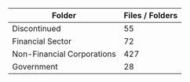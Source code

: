 | Folder                     |   Files / Folders |
|----------------------------|-------------------|
| Discontinued               |                55 |
| Financial Sector           |                72 |
| Non-Financial Corporations |               427 |
| Government                 |                28 |